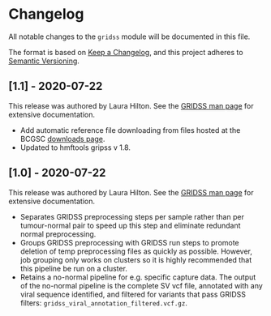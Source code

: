 # Changelog

All notable changes to the `gridss` module will be documented in this file.

The format is based on [Keep a Changelog](https://keepachangelog.com/en/1.0.0/),
and this project adheres to [Semantic Versioning](https://semver.org/spec/v2.0.0.html).

## [1.1] - 2020-07-22
This release was authored by Laura Hilton. See the [GRIDSS man page](https://github.com/PapenfussLab/gridss) for extensive documentation. 
- Add automatic reference file downloading from files hosted at the BCGSC [downloads page](https://bcgsc.ca/downloads/morinlab/hmftools-references/gridss/).
- Updated to hmftools gripss v 1.8.  

## [1.0] - 2020-07-22
This release was authored by Laura Hilton. See the [GRIDSS man page](https://github.com/PapenfussLab/gridss) for extensive documentation. 
- Separates GRIDSS preprocessing steps per sample rather than per tumour-normal pair to speed up this step and eliminate redundant normal preprocessing. 
- Groups GRIDSS preprocessing with GRIDSS run steps to promote deletion of temp preprocessing files as quickly as possible. However, job grouping only works on clusters so it is highly recommended that this pipeline be run on a cluster. 
- Retains a no-normal pipeline for e.g. specific capture data. The output of the no-normal pipeline is the complete SV vcf file, annotated with any viral sequence identified, and filtered for variants that pass GRIDSS filters: `gridss_viral_annotation_filtered.vcf.gz`.
